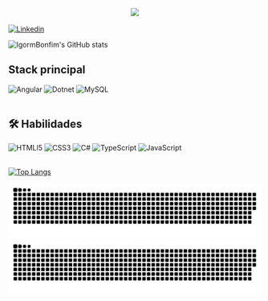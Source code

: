  
 <p align="center"><a href="https://github.com/IgormBonfim"> <img width="40%" src="https://user-images.githubusercontent.com/83429569/163526649-3aa2a0d7-4a38-4b8b-af5c-33dabf752362.png"/></a></p>
 

[![Linkedin](https://img.shields.io/badge/LinkedIn-0077B5?style=for-the-badge&logo=linkedin&logoColor=white)](https://www.linkedin.com/in/igormbonfim/)

![IgormBonfim's GitHub stats](https://github-readme-stats.vercel.app/api?username=igormbonfim&show_icons=true&theme=dark)

## Stack principal

<div style="display: inline_block">
    <img aling="center" alt="Angular" src="https://img.shields.io/badge/Angular-DD0031?style=for-the-badge&logo=angular&logoColor=white">
    <img aling="center" alt="Dotnet" src="https://img.shields.io/badge/.NET-512bd4?style=for-the-badge&logo=dotnet&logoColor=white">
    <img aling="center" alt="MySQL" src="https://img.shields.io/badge/MySQL-00000F?style=for-the-badge&logo=mysql&logoColor=white">

</div><br>

## 🛠 Habilidades

<div style="display: inline_block">
    <img aling="center" alt="HTMLl5" src="https://img.shields.io/badge/HTML5-E34F26?style=for-the-badge&logo=html5&logoColor=white">
    <img aling="center" alt="CSS3" src="https://img.shields.io/badge/CSS3-1572B6?style=for-the-badge&logo=css3&logoColor=white">
    <img aling="center" alt="C#" src="https://img.shields.io/badge/CSharp-189f20?style=for-the-badge&logo=csharp&logoColor=white">
    <img aling="center" alt="TypeScript" src="https://img.shields.io/badge/TypeScript-007ACC?style=for-the-badge&logo=typescript&logoColor=white">
    <img aling="center" alt="JavaScript" src="https://img.shields.io/badge/JavaScript-323330?style=for-the-badge&logo=javascript&logoColor=F7DF1E">
</div><br>

[![Top Langs](https://github-readme-stats.vercel.app/api/top-langs/?username=igormbonfim&theme=blue-green)](https://github.com/anuraghazra/github-readme-stats)

![github contribution grid snake animation](https://raw.githubusercontent.com/IgormBonfim/IgormBonfim/output/github-contribution-grid-snake-dark.svg#gh-dark-mode-only)
![github contribution grid snake animation](https://raw.githubusercontent.com/IgormBonfim/IgormBonfim/output/github-contribution-grid-snake-white.svg#gh-light-mode-only)
 
